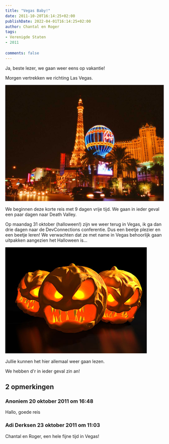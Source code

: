 ```yaml
---
title: "Vegas Baby!"
date: 2011-10-20T16:14:25+02:00
publishDate: 2022-04-01T16:14:25+02:00
author: Chantal en Roger
tags:
- Verenigde Staten
- 2011

comments: false
---
```


Ja, beste lezer, we gaan weer eens op vakantie!

Morgen vertrekken we richting Las Vegas.

![Las Veges](./images/Las-Vegas.jpg)

We beginnen deze korte reis met 9 dagen vrije tijd. We gaan in ieder geval een paar dagen naar Death Valley.

Op maandag 31 oktober (halloween!) zijn we weer terug in Vegas, ik ga dan drie dagen naar de DevConnections conferentie. Dus een beetje plezier en een beetje leren! We verwachten dat ze met name in Vegas behoorlijk gaan uitpakken aangezien het Halloween is...

![Halloween](./images/halloween.jpg)

Jullie kunnen het hier allemaal weer gaan lezen.

We hebben d'r in ieder geval zin an!

## 2 opmerkingen

### Anoniem 20 oktober 2011 om 16:48

Hallo, goede reis

### Adi Derksen 23 oktober 2011 om 11:03

Chantal en Roger, een hele fijne tijd in Vegas!
